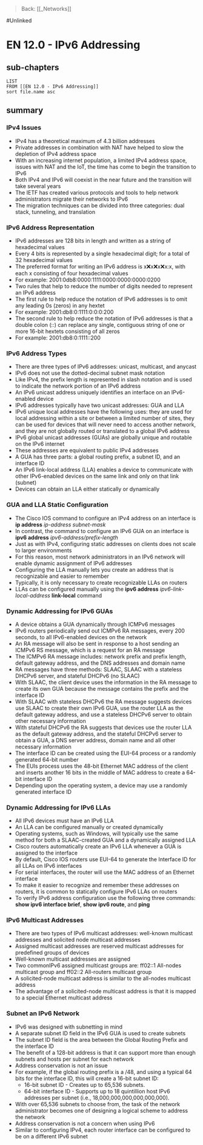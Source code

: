 >Back: [[_Networks]]

#Unlinked 
# EN 12.0 - IPv6 Addressing

## sub-chapters
```dataview
LIST
FROM [[EN 12.0 - IPv6 Addressing]]
sort file.name asc
```
## summary
### IPv4 Issues
- IPv4 has a theoretical maximum of 4.3 billion addresses
- Private addresses in combination with NAT have helped to slow the depletion of IPv4 address space
- With an increasing internet population, a limited IPv4 address space, issues with NAT and the IoT, the time has come to begin the transition to IPv6
- Both IPv4 and IPv6 will coexist in the near future and the transition will take several years
- The IETF has created various protocols and tools to help network administrators migrate their networks to IPv6
- The migration techniques can be divided into three categories: dual stack, tunneling, and translation

### IPv6 Address Representation
- IPv6 addresses are 128 bits in length and written as a string of hexadecimal values
- Every 4 bits is represented by a single hexadecimal digit; for a total of 32 hexadecimal values
- The preferred format for writing an IPv6 address is x:x:x:x:x:x:x:x, with each x consisting of four hexadecimal values
- For example: 2001:0db8:0000:1111:0000:0000:0000:0200
- Two rules that help to reduce the number of digits needed to represent an IPv6 address
- The first rule to help reduce the notation of IPv6 addresses is to omit any leading 0s (zeros) in any hextet
- For example: 2001:db8:0:1111:0:0:0:200
- The second rule to help reduce the notation of IPv6 addresses is that a double colon (::) can replace any single, contiguous string of one or more 16-bit hextets consisting of all zeros
- For example: 2001:db8:0:1111::200

### IPv6 Address Types
- There are three types of IPv6 addresses: unicast, multicast, and anycast
- IPv6 does not use the dotted-decimal subnet mask notation
- Like IPv4, the prefix length is represented in slash notation and is used to indicate the network portion of an IPv6 address
- An IPv6 unicast address uniquely identifies an interface on an IPv6-enabled device
- IPv6 addresses typically have two unicast addresses: GUA and LLA
- IPv6 unique local addresses have the following uses: they are used for local addressing within a site or between a limited number of sites, they can be used for devices that will never need to access another network, and they are not globally routed or translated to a global IPv6 address
- IPv6 global unicast addresses (GUAs) are globally unique and routable on the IPv6 internet
- These addresses are equivalent to public IPv4 addresses
- A GUA has three parts: a global routing prefix, a subnet ID, and an interface ID
- An IPv6 link-local address (LLA) enables a device to communicate with other IPv6-enabled devices on the same link and only on that link (subnet)
- Devices can obtain an LLA either statically or dynamically

### GUA and LLA Static Configuration
-  The Cisco IOS command to configure an IPv4 address on an interface is **ip address** _ip-address subnet-mask_
- In contrast, the command to configure an IPv6 GUA on an interface is **ipv6 address** _ipv6-address/prefix-length_
- Just as with IPv4, configuring static addresses on clients does not scale to larger environments
- For this reason, most network administrators in an IPv6 network will enable dynamic assignment of IPv6 addresses
- Configuring the LLA manually lets you create an address that is recognizable and easier to remember
- Typically, it is only necessary to create recognizable LLAs on routers
- LLAs can be configured manually using the **ipv6 address** _ipv6-link-local-address_ **link-local** command

### Dynamic Addressing for IPv6 GUAs
- A device obtains a GUA dynamically through ICMPv6 messages
- IPv6 routers periodically send out ICMPv6 RA messages, every 200 seconds, to all IPv6-enabled devices on the network
- An RA message will also be sent in response to a host sending an ICMPv6 RS message, which is a request for an RA message
- The ICMPv6 RA message includes: network prefix and prefix length, default gateway address, and the DNS addresses and domain name
- RA messages have three methods: SLAAC, SLAAC with a stateless DHCPv6 server, and stateful DHCPv6 (no SLAAC)
- With SLAAC, the client device uses the information in the RA message to create its own GUA because the message contains the prefix and the interface ID
- With SLAAC with stateless DHCPv6 the RA message suggests devices use SLAAC to create their own IPv6 GUA, use the router LLA as the default gateway address, and use a stateless DHCPv6 server to obtain other necessary information
- With stateful DHCPv6 the RA suggests that devices use the router LLA as the default gateway address, and the stateful DHCPv6 server to obtain a GUA, a DNS server address, domain name and all other necessary information
- The interface ID can be created using the EUI-64 process or a randomly generated 64-bit number
- The EUIs process uses the 48-bit Ethernet MAC address of the client and inserts another 16 bits in the middle of MAC address to create a 64-bit interface ID
- Depending upon the operating system, a device may use a randomly generated interface ID

### Dynamic Addressing for IPv6 LLAs
- All IPv6 devices must have an IPv6 LLA
- An LLA can be configured manually or created dynamically
- Operating systems, such as Windows, will typically use the same method for both a SLAAC-created GUA and a dynamically assigned LLA
- Cisco routers automatically create an IPv6 LLA whenever a GUA is assigned to the interface
- By default, Cisco IOS routers use EUI-64 to generate the Interface ID for all LLAs on IPv6 interfaces
- For serial interfaces, the router will use the MAC address of an Ethernet interface
- To make it easier to recognize and remember these addresses on routers, it is common to statically configure IPv6 LLAs on routers
- To verify IPv6 address configuration use the following three commands: **show ipv6 interface brief**, **show ipv6 route**, and **ping**

### IPv6 Multicast Addresses
- There are two types of IPv6 multicast addresses: well-known multicast addresses and solicited node multicast addresses
- Assigned multicast addresses are reserved multicast addresses for predefined groups of devices
- Well-known multicast addresses are assigned
- Two commonIPv6 assigned multicast groups are: ff02::1 All-nodes multicast group and ff02::2 All-routers multicast group
- A solicited-node multicast address is similar to the all-nodes multicast address
- The advantage of a solicited-node multicast address is that it is mapped to a special Ethernet multicast address

### Subnet an IPv6 Network
- IPv6 was designed with subnetting in mind
- A separate subnet ID field in the IPv6 GUA is used to create subnets
- The subnet ID field is the area between the Global Routing Prefix and the interface ID
- The benefit of a 128-bit address is that it can support more than enough subnets and hosts per subnet for each network
- Address conservation is not an issue
- For example, if the global routing prefix is a /48, and using a typical 64 bits for the interface ID, this will create a 16-bit subnet ID:
	-   16-bit subnet ID - Creates up to 65,536 subnets.
	-   64-bit interface ID - Supports up to 18 quintillion host IPv6 addresses per subnet (i.e., 18,000,000,000,000,000,000).
- With over 65,536 subnets to choose from, the task of the network administrator becomes one of designing a logical scheme to address the network
- Address conservation is not a concern when using IPv6
- Similar to configuring IPv4, each router interface can be configured to be on a different IPv6 subnet